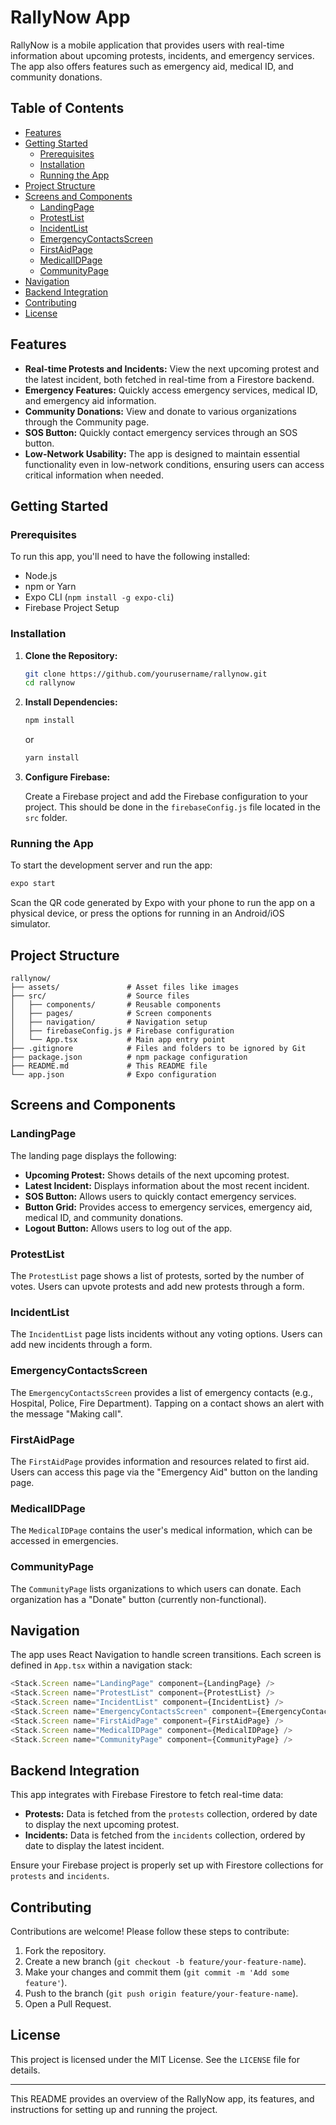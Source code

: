 # RallyNow App

RallyNow is a mobile application that provides users with real-time information about upcoming protests, incidents, and emergency services. The app also offers features such as emergency aid, medical ID, and community donations.

## Table of Contents

- [Features](#features)
- [Getting Started](#getting-started)
  - [Prerequisites](#prerequisites)
  - [Installation](#installation)
  - [Running the App](#running-the-app)
- [Project Structure](#project-structure)
- [Screens and Components](#screens-and-components)
  - [LandingPage](#landingpage)
  - [ProtestList](#protestlist)
  - [IncidentList](#incidentlist)
  - [EmergencyContactsScreen](#emergencycontactsscreen)
  - [FirstAidPage](#firstaidpage)
  - [MedicalIDPage](#medicalidpage)
  - [CommunityPage](#communitypage)
- [Navigation](#navigation)
- [Backend Integration](#backend-integration)
- [Contributing](#contributing)
- [License](#license)

## Features

- **Real-time Protests and Incidents:** View the next upcoming protest and the latest incident, both fetched in real-time from a Firestore backend.
- **Emergency Features:** Quickly access emergency services, medical ID, and emergency aid information.
- **Community Donations:** View and donate to various organizations through the Community page.
- **SOS Button:** Quickly contact emergency services through an SOS button.
- **Low-Network Usability:** The app is designed to maintain essential functionality even in low-network conditions, ensuring users can access critical information when needed.

## Getting Started

### Prerequisites

To run this app, you'll need to have the following installed:

- Node.js
- npm or Yarn
- Expo CLI (`npm install -g expo-cli`)
- Firebase Project Setup

### Installation

1. **Clone the Repository:**

   ```bash
   git clone https://github.com/yourusername/rallynow.git
   cd rallynow
   ```

2. **Install Dependencies:**

   ```bash
   npm install
   ```

   or

   ```bash
   yarn install
   ```

3. **Configure Firebase:**

   Create a Firebase project and add the Firebase configuration to your project. This should be done in the `firebaseConfig.js` file located in the `src` folder.

### Running the App

To start the development server and run the app:

```bash
expo start
```

Scan the QR code generated by Expo with your phone to run the app on a physical device, or press the options for running in an Android/iOS simulator.

## Project Structure

```plaintext
rallynow/
├── assets/               # Asset files like images
├── src/                  # Source files
│   ├── components/       # Reusable components
│   ├── pages/            # Screen components
│   ├── navigation/       # Navigation setup
│   ├── firebaseConfig.js # Firebase configuration
│   └── App.tsx           # Main app entry point
├── .gitignore            # Files and folders to be ignored by Git
├── package.json          # npm package configuration
├── README.md             # This README file
└── app.json              # Expo configuration
```

## Screens and Components

### LandingPage

The landing page displays the following:

- **Upcoming Protest:** Shows details of the next upcoming protest.
- **Latest Incident:** Displays information about the most recent incident.
- **SOS Button:** Allows users to quickly contact emergency services.
- **Button Grid:** Provides access to emergency services, emergency aid, medical ID, and community donations.
- **Logout Button:** Allows users to log out of the app.

### ProtestList

The `ProtestList` page shows a list of protests, sorted by the number of votes. Users can upvote protests and add new protests through a form.

### IncidentList

The `IncidentList` page lists incidents without any voting options. Users can add new incidents through a form.

### EmergencyContactsScreen

The `EmergencyContactsScreen` provides a list of emergency contacts (e.g., Hospital, Police, Fire Department). Tapping on a contact shows an alert with the message "Making call".

### FirstAidPage

The `FirstAidPage` provides information and resources related to first aid. Users can access this page via the "Emergency Aid" button on the landing page.

### MedicalIDPage

The `MedicalIDPage` contains the user's medical information, which can be accessed in emergencies.

### CommunityPage

The `CommunityPage` lists organizations to which users can donate. Each organization has a "Donate" button (currently non-functional).

## Navigation

The app uses React Navigation to handle screen transitions. Each screen is defined in `App.tsx` within a navigation stack:

```javascript
<Stack.Screen name="LandingPage" component={LandingPage} />
<Stack.Screen name="ProtestList" component={ProtestList} />
<Stack.Screen name="IncidentList" component={IncidentList} />
<Stack.Screen name="EmergencyContactsScreen" component={EmergencyContactsScreen} />
<Stack.Screen name="FirstAidPage" component={FirstAidPage} />
<Stack.Screen name="MedicalIDPage" component={MedicalIDPage} />
<Stack.Screen name="CommunityPage" component={CommunityPage} />
```

## Backend Integration

This app integrates with Firebase Firestore to fetch real-time data:

- **Protests:** Data is fetched from the `protests` collection, ordered by date to display the next upcoming protest.
- **Incidents:** Data is fetched from the `incidents` collection, ordered by date to display the latest incident.

Ensure your Firebase project is properly set up with Firestore collections for `protests` and `incidents`.

## Contributing

Contributions are welcome! Please follow these steps to contribute:

1. Fork the repository.
2. Create a new branch (`git checkout -b feature/your-feature-name`).
3. Make your changes and commit them (`git commit -m 'Add some feature'`).
4. Push to the branch (`git push origin feature/your-feature-name`).
5. Open a Pull Request.

## License

This project is licensed under the MIT License. See the `LICENSE` file for details.

---

This README provides an overview of the RallyNow app, its features, and instructions for setting up and running the project.
